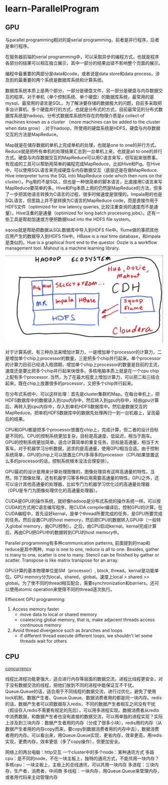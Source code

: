 # learn-ParallelProgram

## GPU

与parallel programming相对的是serial programming，前者是并行程序，后者是串行程序。
 
在服务器前端的serial programming中，可以采取异步的编程方式，也就是程序各部分的结果可以相互独立展示，其中一部分的结果出错不影响整个页面的展示。
 
编程中最重要的两部分是data和code，或者说是data store和data process，涉及到的最重要的两个系统是数据库系统和计算系统。

数据库系统本质上是两个部分，一部分是硬盘文件，另一部分是硬盘与内存数据交互的程序。对于单机（单个控制系统、单个硬盘）的数据库系统，最常用的是mysql，最常用的语言是SQL。为了解决要存储的数据极大的问题，目前多采取把多台计算机、多个硬盘并行的方式，也就是分布式的方式，目前最常见的分布式数据库系统是hadoop。分布式数据库系统所存在的物理介质是a collect of machines known as a cluster （more machines can be added to the cluster when data grow）. 对于hadoop，所使用的硬盘系统是HDFS，硬盘与内存数据交互的方法是MapReduce。

Map就是在储存数据的单机上完成单机的处理，也就是one to one的并行方式，Reduce就是把所有单机的处理结果汇总到一台单机上来，也就是all to one的并行方式。硬盘与内存数据交互的MapReduce可以用C语言来写，但写起来很费事。有现成的工具可以帮助用简单的编程完成MapReduce，比如Hive和Pig。在Hive中，可以使用SQL语言来完成硬盘与内存数据交互（底层还是在做MapReduce. Hive interpreter turns the SQL into MapReduce code which then runs on the cluster）。Pig用的不是SQL，但也是一种很简单的脚本语言，比直接用C语言来写MapReduce要简单的多。Hive和Pig本质上用的仍然是MapReduce的方法，但多了一步把其他语言转换为C语言的过程，很多时候速度是很慢的。Impala用的也是SQL语言，但思路上并不是转换为C语言的MapReduce code，而是直接作用于HDFS文件（optimized for low latency queries, 比较注重查询的速度而不是通量）。Hive注重的是通量（optimized for long batch processing jobs）。还有一些工具是帮助加速或方便把数据load into the HDFS file system。

sqoop就是帮助把数据从SQL数据库中导入到HDFS file中。flume做的事把其他应用产生的数据导入到HDFS file中。HBase is a real time database，和impala是类似的。Hue is a graphical front end to the questor. Oozie is a workflow management tool. Mahout is a machine learning library. 

![Hadoop ecosystem](images/CDH.png)

对于计算系统，有三种办法来增加计算力，一是增加单个processor的计算力，二是增加单个chip上processor的数量，三是把多个chip并行起来。单个processor的计算力目前已经进入瓶颈期，增加单个chip上processor的数量是目前的主流，速度还是要比把多个chip并行起来快很多。多核电脑本质上就是在一个cpu chip上配有多个processor. 当然，为了在最大程度上增加计算力，可以把二和三结合起来，既在chip上放置很多的processor，又把多个chip并行起来。

在分布式系统中，可以这样处理：首先是cluster集群的Map。在每台单机上，把HDFS数据库中的数据读入到cpu内存中，然后转入到gpu内存中，经由gpu计算后，再转入到cpu内存中，存入到单机HDFS数据库中。然后是数据交互的MapReduce。把单机HDFS数据库中的数据先处理再归一到一台机器上，呈现最后的结果。

CPU和GPU都是把多个processor放置在chip上，完成计算，但二者的设计目标是不同的。CPU的控制系统更加复杂，目标是高速度、低延迟，相当于跑车。GPU的控制系统更加简单，适合计算简单的重复任务，目标是高通量，相当于大客车。对于机器学习分析数据，追求的是高通量，使用GPU相当合适。由于控制系统简单，GPU的chip上可以放置比CPU多得多的processor（CPU如果放置这么多的processor的话，控制系统根本没法合理安排）。

GPU最初的设计是用来计算处理图像的，图像处理具有这样高通量的特性。当然，除了图像处理，还有机器学习等多种应用需要高通量的特性。GPU之外，还可以设计其他高通量的处理器，比如专门为机器学习优化过的高通量处理器（GPU是专门为图像处理优化的高通量处理器）。

CUDA是GPU的操作系统，就好像hadoop是分布式系统的操作系统一样。可以按CUDA的方式用C语言编写程序，用CUDA compiler编译后，控制GPU的计算。在CUDA编程中，首先设好kernal，是单个thread所要完成的任务，是GPU所要完成的任务。然后设置CPU的host memory，然后把CPU的数据转入GPU中（一般转入global memory，由CPU控制）。之后，由CPU启动kernal。kernal完成计算后，再由CPU把GPU中的数据转到CPU的host memory中。

Parallel programming有多种communication patterns, 前面提到的map和reduce是其中两种，map is one to one, reduce is all to one. Besides, gather is many to one, scatter is one to many. Stencil can be finished by gather or scatter. Transpose is like matrix transpose for an array. 

GPU计算的基本物理单位是SM（processor）, block, thread。kernal是功能单位。GPU memory分为local，shared，global。速度上local > shared >> global。为了使不同的thread相互配合，需要synchronization和barriers。还可以使用atomic operation来使得不同的thread逐次执行。

Effieicent GPU programming:

1. Access memory faster
    * move data to local or shared memory
    * coalescing global memory, that is, make adjacent threads access continuous memory
2. Avoid thread divergence such as branches and loops
    * if different thread execute different loops, we shouldn't let some threads wait for others


## CPU

[concurrency](https://github.com/arfu2016/nlp/tree/master/nlp_models/concurrent)

线程比进程功能更强大，适合进行内存等层面的数据交流，进程比线程更安全，对于没有数据交流的线程，把他们放到不同的进程中能保证互不干扰。Queue.Queue的话，适合用于不同线程的数据交流，进行过优化，避免了使用lock机制，数据产生者、Queue.Queue、数据消费者用的都是同一块内存。redis的话，数据产生者可以把数据存入redis，不同的数据产生者相互之间没有干扰（假设存入redis不需要有规定的先后），可以用多进程实现。数据消费者从redis中消费数据，和数据产生者也没有直接的数据交流，可以用单独的进程实现？实际上涉及到三块内存：数据产生者用的内存（分成了很多小块），redis用的内存（从数据产生者用的内存copy而来，要copy到数据消费者用的内存中去），数据消费者用的内存。可以看出来，用Queue.Queue实现，更省内存，效率更高，用redis实现，更费内存，效率更低（多了copy操作），但更加安全。

网络上的两台电脑：http交互
一个cluster中的多个node：某种通讯方式
多路cpu：是不同的node，不在一块主板上，独特的通讯方式，不能共用一块内存？
多核cpu：一块主板上，主板上的总线通讯，可以共用一块内存
多进程：三块内存，生产者，消费者，中间商
多线程：一块内存，用Queue.Queue来管理内存，或者用代码来主动管理内存
